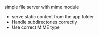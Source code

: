 simple file server with mime module
* serve static content from the app folder
* Handle subdirectories correctly
* Use correct MIME type